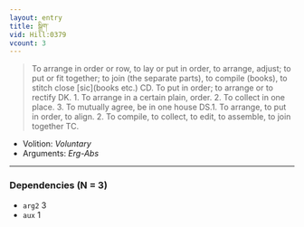 ```yaml
---
layout: entry
title: སྒྲིག་
vid: Hill:0379
vcount: 3
---
```

> To arrange in order or row, to lay or put in order, to arrange, adjust; to put or fit together; to join (the separate parts), to compile (books), to stitch close [sic](books etc\.) CD\. To put in order; to arrange or to rectify DK\. 1\. To arrange in a certain plain, order\. 2\. To collect in one place\. 3\. To mutually agree, be in one house DS\.1\. To arrange, to put in order, to align\. 2\. To compile, to collect, to edit, to assemble, to join together TC\.

* Volition: _Voluntary_
* Arguments: _Erg-Abs_

---

### Dependencies (N = 3)
* `arg2` 3
* `aux` 1
